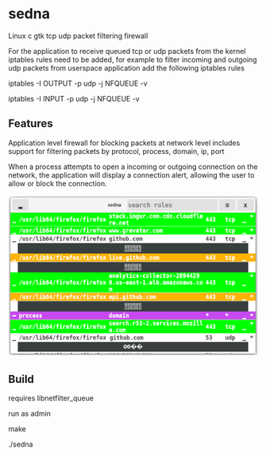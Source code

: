 # sedna
Linux c gtk tcp udp packet filtering firewall 


For the application to receive queued tcp or udp packets from the kernel iptables rules need to be added, for example to filter incoming and outgoing udp packets from userspace application add the following iptables rules 

iptables -I OUTPUT -p udp  -j NFQUEUE -v

iptables -I INPUT -p udp  -j NFQUEUE -v

## Features ##

Application level firewall for blocking packets at network level includes support for filtering packets by protocol, process, domain, ip, port 

When a process attempts to open a incoming or outgoing connection on the network, the application will display a connection alert, allowing the user to allow or block the connection.

<p>
<img src="/screenshot.png" />
</p>

## Build ##
requires libnetfilter_queue

run as admin

make

./sedna
